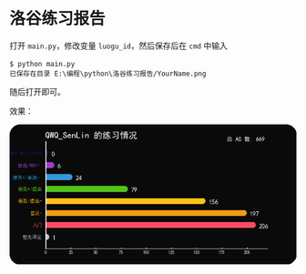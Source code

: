 # 洛谷练习报告

打开 `main.py`，修改变量 `luogu_id`，然后保存后在 `cmd` 中输入
```
$ python main.py
已保存在目录 E:\编程\python\洛谷练习报告/YourName.png
```

随后打开即可。

效果：


![](https://github.com/QWQ-SenLin/Luogu-Exercise-Report/blob/master/QWQ_SenLin.png)
